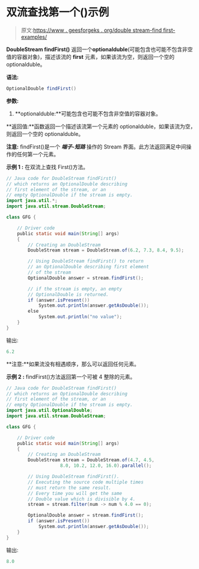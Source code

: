 # 双流查找第一个()示例

> 原文:[https://www . geesforgeks . org/double stream-find first-examples/](https://www.geeksforgeeks.org/doublestream-findfirst-examples/)

**DoubleStream findFirst()** 返回一个**optionalduble**(可能包含也可能不包含非空值的容器对象)，描述该流的 **first** 元素，如果该流为空，则返回一个空的 optionalduble。

**语法:**

```java
OptionalDouble findFirst()

```

**参数:**

1.  **optionalduble:**可能包含也可能不包含非空值的容器对象。

**返回值:**函数返回一个描述该流第一个元素的 optionalduble，如果该流为空，则返回一个空的 optionalduble。

**注意:** findFirst()是一个 ***端子-短路*** 操作的 Stream 界面。此方法返回满足中间操作的任何第一个元素。

**示例 1 :** 在双流上查找 First()方法。

```java
// Java code for DoubleStream findFirst()
// which returns an OptionalDouble describing
// first element of the stream, or an
// empty OptionalDouble if the stream is empty.
import java.util.*;
import java.util.stream.DoubleStream;

class GFG {

    // Driver code
    public static void main(String[] args)
    {
        // Creating an DoubleStream
        DoubleStream stream = DoubleStream.of(6.2, 7.3, 8.4, 9.5);

        // Using DoubleStream findFirst() to return
        // an OptionalDouble describing first element
        // of the stream
        OptionalDouble answer = stream.findFirst();

        // if the stream is empty, an empty
        // OptionalDouble is returned.
        if (answer.isPresent())
            System.out.println(answer.getAsDouble());
        else
            System.out.println("no value");
    }
}
```

输出:

```java
6.2

```

**注意:**如果流没有相遇顺序，那么可以返回任何元素。

**示例 2 :** findFirst()方法返回第一个可被 4 整除的元素。

```java
// Java code for DoubleStream findFirst()
// which returns an OptionalDouble describing
// first element of the stream, or an
// empty OptionalDouble if the stream is empty.
import java.util.OptionalDouble;
import java.util.stream.DoubleStream;

class GFG {

    // Driver code
    public static void main(String[] args)
    {
        // Creating an DoubleStream
        DoubleStream stream = DoubleStream.of(4.7, 4.5, 
                    8.0, 10.2, 12.0, 16.0).parallel();

        // Using DoubleStream findFirst().
        // Executing the source code multiple times
        // must return the same result.
        // Every time you will get the same
        // Double value which is divisible by 4.
        stream = stream.filter(num -> num % 4.0 == 0);

        OptionalDouble answer = stream.findFirst();
        if (answer.isPresent())
            System.out.println(answer.getAsDouble());
    }
}
```

输出:

```java
8.0

```